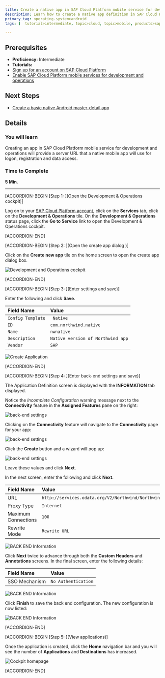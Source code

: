```yaml
---
title: Create a native app in SAP Cloud Platform mobile service for development and operations
description: Learn how to create a native app definition in SAP Cloud Platform mobile service for development and operations
primary_tag: operating-system>android
tags: [  tutorial>intermediate, topic>cloud, topic>mobile, products>sap-cloud-platform, operating-system>android ]

---
```


## Prerequisites  
- **Proficiency:** Intermediate
- **Tutorials:**
- [Sign up for an account on SAP Cloud Platform](https://developers.sap.com/tutorials/hcp-create-trial-account.html)
- [Enable SAP Cloud Platform mobile services for development and operations](https://developers.sap.com/tutorials/hcpms-enable-mobile-services.html)

## Next Steps
- [Create a basic native Android master-detail app](https://developers.sap.com/tutorials/hcpdo-basic-android-app.html)

## Details
### You will learn  
Creating an app in SAP Cloud Platform mobile service for development and operations will provide a server URL that a native mobile app will use for logon, registration and data access.

### Time to Complete
**5 Min**.

---


[ACCORDION-BEGIN [Step 1: ](Open the Development & Operations cockpit)]

Log on to your [SAP Cloud Platform account](https://account.hanatrial.ondemand.com/cockpit), click on the **Services** tab, click on  the **Development & Operations** tile. On the **Development & Operations** status page, click the **Go to Service** link to open the Development & Operations cockpit.


[ACCORDION-END]

[ACCORDION-BEGIN [Step 2: ](Open the create app dialog )]

Click on the **Create new app** tile on the home screen to open the create app dialog box.

![Development and Operations cockpit](mg6-1-02.png)


[ACCORDION-END]

[ACCORDION-BEGIN [Step 3: ](Enter settings and save)]

Enter the following and click **Save**.

Field Name              | Value
:---------------------- | :-------------    
`Config Template`       | ` Native`
`ID`                    | `com.northwind.native`
`Name`                  | `nwnative`
`Description`           | `Native version of Northwind app`
`Vendor`                | `SAP`

![Create Application](mg6-1-04.png)


[ACCORDION-END]

[ACCORDION-BEGIN [Step 4: ](Enter back-end settings and save)]

The Application Definition screen is displayed with the **INFORMATION** tab displayed.

Notice the *Incomplete Configuration* warning message next to the **Connectivity** feature in the **Assigned Features** pane on the right:

![back-end settings](mg6-1-05.png)

Clicking on the **Connectivity** feature will navigate to the **Connectivity** page for your app:

![back-end settings](mg6-1-06.png)

Click the **Create** button and a wizard will pop up:

![back-end settings](mg6-1-07.png)

Leave these values and click **Next**.

In the next screen, enter the following and click **Next**.

Field Name              | Value
:---------------------- | :-------------    
URL                     | `http://services.odata.org/V2/Northwind/Northwind.svc`
Proxy Type              | `Internet`
Maximum Connections     | `100`
Rewrite Mode            | `Rewrite URL`


![BACK END Information](mg6-1-08.png)

Click **Next** twice to advance through both the **Custom Headers** and **Annotations** screens. In the final screen, enter the following details:

Field Name              | Value
:---------------------- | :-------------    
SSO Mechanism           | `No Authentication`


![BACK END Information](mg6-1-09.png)

Click **Finish** to save the back end configuration. The new configuration is now listed:

![BACK END Information](mg6-1-10.png)



[ACCORDION-END]

[ACCORDION-BEGIN [Step 5: ](View applications)]

Once the application is created, click the **Home** navigation bar and you will see the number of **Applications** and **Destinations** has increased.

![Cockpit homepage](mg6-1-11.png)


[ACCORDION-END]

